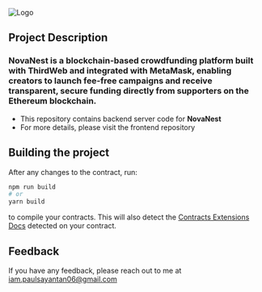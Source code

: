 ![Logo](https://github.com/SayantanmPaul/NovaNestApp/assets/103353878/eebd4e32-da33-4716-a996-383f9c6cf094)


## Project Description

### NovaNest is a blockchain-based crowdfunding platform built with ThirdWeb and integrated with MetaMask, enabling creators to launch fee-free campaigns and receive transparent, secure funding directly from supporters on the Ethereum blockchain.

- This repository contains backend server code for **NovaNest**
- For more details, please visit the frontend repository

## Building the project

After any changes to the contract, run:

```bash
npm run build
# or
yarn build
```

to compile your contracts. This will also detect the [Contracts Extensions Docs](https://portal.thirdweb.com/contractkit) detected on your contract.

## Feedback

If you have any feedback, please reach out to me at iam.paulsayantan06@gmail.com
